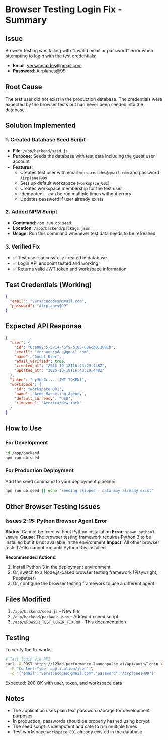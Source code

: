 # Browser Testing Login Fix - Summary

## Issue
Browser testing was failing with "Invalid email or password" error when attempting to login with the test credentials:
- **Email**: versacecodes@gmail.com
- **Password**: Airplanes@99

## Root Cause
The test user did not exist in the production database. The credentials were expected by the browser tests but had never been seeded into the database.

## Solution Implemented

### 1. Created Database Seed Script
- **File**: `/app/backend/seed.js`
- **Purpose**: Seeds the database with test data including the guest user account
- **Features**:
  - Creates test user with email `versacecodes@gmail.com` and password `Airplanes@99`
  - Sets up default workspace (`workspace_001`)
  - Creates workspace membership for the test user
  - Idempotent - can be run multiple times without errors
  - Updates password if user already exists

### 2. Added NPM Script
- **Command**: `npm run db:seed`
- **Location**: `/app/backend/package.json`
- **Usage**: Run this command whenever test data needs to be refreshed

### 3. Verified Fix
- ✅ Test user successfully created in database
- ✅ Login API endpoint tested and working
- ✅ Returns valid JWT token and workspace information

## Test Credentials (Working)
```json
{
  "email": "versacecodes@gmail.com",
  "password": "Airplanes@99"
}
```

## Expected API Response
```json
{
  "user": {
    "id": "6ca882c5-5814-45f9-b185-086cb813091b",
    "email": "versacecodes@gmail.com",
    "name": "Guest User",
    "email_verified": true,
    "created_at": "2025-10-18T16:43:29.448Z",
    "updated_at": "2025-10-18T16:43:29.448Z"
  },
  "token": "eyJhbGci...[JWT_TOKEN]",
  "workspace": {
    "id": "workspace_001",
    "name": "Acme Marketing Agency",
    "default_currency": "USD",
    "timezone": "America/New_York"
  }
}
```

## How to Use

### For Development
```bash
cd /app/backend
npm run db:seed
```

### For Production Deployment
Add the seed command to your deployment pipeline:
```bash
npm run db:seed || echo "Seeding skipped - data may already exist"
```

## Other Browser Testing Issues

### Issues 2-15: Python Browser Agent Error
**Status**: Cannot be fixed without Python installation
**Error**: `spawn python3 ENOENT`
**Cause**: The browser testing framework requires Python 3 to be installed but it's not available in the environment
**Impact**: All other browser tests (2-15) cannot run until Python 3 is installed

**Recommended Actions**:
1. Install Python 3 in the deployment environment
2. Or, switch to a Node.js-based browser testing framework (Playwright, Puppeteer)
3. Or, configure the browser testing framework to use a different agent

## Files Modified
1. `/app/backend/seed.js` - New file
2. `/app/backend/package.json` - Added db:seed script
3. `/app/BROWSER_TEST_LOGIN_FIX.md` - This documentation

## Testing
To verify the fix works:
```bash
# Test login via API
curl -X POST https://123ad-performance.launchpulse.ai/api/auth/login \
  -H "Content-Type: application/json" \
  -d '{"email":"versacecodes@gmail.com","password":"Airplanes@99"}'
```

Expected: 200 OK with user, token, and workspace data

## Notes
- The application uses plain text password storage for development purposes
- In production, passwords should be properly hashed using bcrypt
- The seed script is idempotent and safe to run multiple times
- Test workspace `workspace_001` already existed in the database
